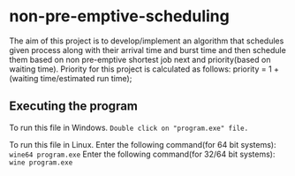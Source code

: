 # non-pre-emptive-scheduling
The aim of this project is to develop/implement an algorithm that schedules given process along with their arrival time and burst time and then schedule them based on non pre-emptive shortest job next and priority(based on waiting time).
Priority for this project is calculated as follows:
    priority = 1 + (waiting time/estimated run time);

## Executing the program
To run this file in Windows.
```Double click on "program.exe" file.```

To run this file in Linux.
Enter the following command(for 64 bit systems):
```wine64 program.exe```
Enter the following command(for 32/64 bit systems):
```wine program.exe```
